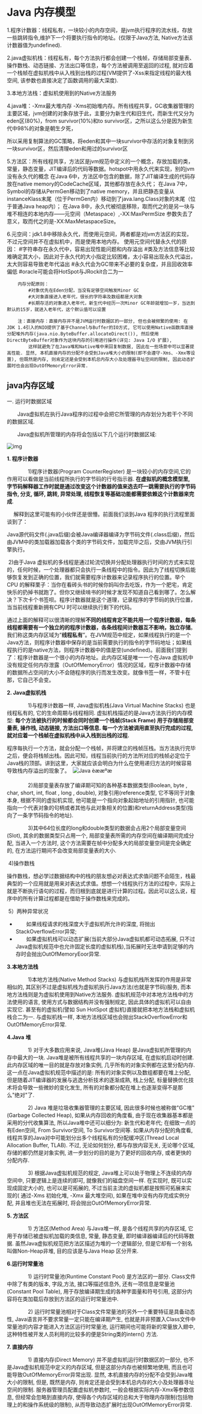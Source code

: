 # Java 内存模型

1.程序计数器：线程私有，一块较小的内存空间，是jvm执行程序的流水线，存放一些跳转指令,维护下一个将要执行指令的地址。(仅限于Java方法, Native方法该计数器值为undefined).

2.java虚拟机栈：线程私有，每个方法执行都会创建一个栈帧，存储局部变量表、操作数栈、动态链接、方法出口等信息，每个方法被调用至返回的过程, 就对应着一个栈帧在虚拟机栈中从入栈到出栈的过程(VM提供了-Xss来指定线程的最大栈空间, 该参数也直接决定了函数调用的最大深度).

3.本地方法栈：虚拟机使用到的Native方法服务

4.java堆：-Xmx最大堆内存 -Xms初始堆内存。所有线程共享，GC收集器管理的主要区域，jvm创建的对象存放于此，主要分为新生代和旧生代，而新生代又分为eden区(80%)，from survivor(10%)和to survivor区，之所以这么分是因为新生代中98%的对象是朝生夕死，

所以采用复制算法的GC策略，将eden和其中一块survivor中存活的对象复制到另一块survivor区，然后清理eden和用过的survivor区

5.方法区：所有线程共享，方法区是jvm规范中定义的一个概念，存放加载的类，常量，静态变量，JIT编译后的代码等数据。hotspot中用永久代来实现，别的jvm没有永久代的概念
	在Java 6中，方法区中包含的数据，除了JIT编译生成的代码存放在native memory的CodeCache区域，其他都存放在永久代；
	在Java 7中，Symbol的存储从PermGen移动到了native memory，并且把静态变量从instanceKlass末尾（位于PermGen内）移动到了java.lang.Class对象的末尾（位于普通Java heap内）；
	在Java 8中，永久代被彻底移除，取而代之的是另一块与堆不相连的本地内存——元空间（Metaspace）,-XX:MaxPermSize 参数失去了意义，取而代之的是-XX:MaxMetaspaceSize。

6.元空间：jdk1.8中移除永久代，而使用元空间，两者都是对jvm方法区的实现，不过元空间并不在虚拟机中，而是使用本地内存。
		使用元空间代替永久代的原因：
			#字符串存在永久代中，容易出现性能问题和内存溢出
			#类及方法信息等比较难确定其大小，因此对于永久代的大小指定比较困难，太小容易出现永久代溢出，太大则容易导致老年代溢出
			#永久代会为GC带来不必要的复杂度，并且回收效率偏低
			#oracle可能会将HotSpot与JRockit合二为一

		内存分配原则：
			#对象优先在Eden分配，当没有足够空间触发Minor GC
			#大对象直接进入老年代，很长的字符串及数组都是大对象
			#长期存活的对象进入老年代，新生代中经历一次Minor GC年龄就增加一岁，当达到默认的15岁，就进入老年代，这个默认值可以设置
	
		注：直接内存：直接内存并不是JVM运行时数据区的一部分, 但也会被频繁的使用: 在JDK 1.4引入的NIO提供了基于Channel与Buffer的IO方式, 它可以使用Native函数库直接分配堆外内存(java.nio.ByteBuffer.allocateDirect()), 然后使用DirectByteBuffer对象作为这块内存的引用进行操作(详见: Java I/O 扩展), 
			这样就避免了在Java堆和Native堆中来回复制数据, 因此在一些场景中可以显著提高性能. 显然, 本机直接内存的分配不会受到Java堆大小的限制(即不会遵守-Xms、-Xmx等设置), 但既然是内存, 则肯定还是会受到本机总内存大小及处理器寻址空间的限制, 因此动态扩展时也会出现OutOfMemoryError异常.



## java内存区域

一.  运行时数据区域

　　Java虚拟机在执行Java程序的过程中会把它所管理的内存划分为若干个不同的数据区域. 

　　Java虚拟机所管理的内存将会包括以下几个运行时数据区域:  

![img](https://images2017.cnblogs.com/blog/1241136/201711/1241136-20171121143944665-1196122165.jpg)

**1. 程序计数器**

　　　　1)程序计数器(Program CounterRegister) 是一块较小的内存空间,它的作用可以看做是当前线程所执行的字节码的行号指示器. **在虚拟机的概念模型里, 字节码解释器工作时就是通过改变这个计数器的值来选去吓一跳需要执行的字节码指令, 分支, 循环, 跳转, 异常处理, 线程恢复等基础功能都需要依赖这个计数器来完成**.

　	解释到这里可能有的小伙伴还是很懵。前面我们谈到Java 程序的执行流程里面谈到了：

​         Java源代码文件(.java后缀)会被Java编译器编译为字节码文件(.class后缀)，然后
由JVM中的类加载器加载各个类的字节码文件，加载完毕之后，交由JVM执行引擎执行。

​		2)由于Java 虚拟机的多线程是通过轮流切换并分配处理器执行时间的方式来实现的，任何时候，一个处理器都只会执行一条线程中的指令。因此为了线程切换后能够恢复发到正确的位置，我们就需要程序计数器来记录程序执行的位置。举个CPU 的解释栗子：当你在看砖头书的时候你妈叫你去吃饭，作为一个肥宅，肯定快乐的扔掉书就跑了。但你又继续啃书的时候才发现不知道自己看到哪了。怎么解决？下次卡个书签呗。程序计数器就是这个道理，记录程序的字节码的执行位置，当当前线程重新拥有CPU 时可以继续执行剩下的代码。

通过上面的解释可以很清晰的理解**不同的线程肯定不能共用一个程序计数器，每条线程都需要有一个独立的的程序计数器，各条线程间计数器互不影响，独立存储**。我们称这类内存区域为”**线程私有**”。在JVM规范中规定，如果线程执行的是一个Java方法，则程序计数器中保存的是当前需要执行的指令的字节码地址；如果线程执行的是native方法，则程序计数器中的值是空(undefined)。前面我们提到了：程序计数器是一个很小的内存地址。此内存区域是唯一一个在Java 虚拟机中没有规定任何内存泄露（OutOfMemoryError）情况的区域，程序计数器中存储的数据所占空间的大小不会随程序的执行而发生改变。就像书签一样，不管卡在那，它自己不会变。



**2. Java虚拟机栈**

　　　　1)与程序计数器一样, Java虚拟机栈(Java Virtual Machine Stacks) 也是线程私有的, 它的生命周期与线程相同. 虚拟机栈描述的是Java方法执行的内存模型: **每个方法被执行的时候都会同时创建一个栈帧(Stack Frame) 用于存储局部变量表, 操作栈, 动态链接, 方法出口等信息. 每一个方法被调用直至执行完成的过程, 就对应着一个栈帧在虚拟机栈中从入栈到出栈的过程.**

​	程序每执行一个方法，就会分配一个栈帧，并将建立的栈帧压栈。当方法执行完毕之后，便会将栈帧出栈。因此可知，线程当前执行的方法所对应的栈帧必定位于Java栈的顶部。讲到这里，大家就应该会明白为什么在使用递归方法的时候容易导致栈内存溢出的现象了。  ![Java èææºæ ](https://img-blog.csdn.net/20180819174141539?watermark/2/text/aHR0cHM6Ly9ibG9nLmNzZG4ubmV0L3FxXzM2OTA2NjI3/font/5a6L5L2T/fontsize/400/fill/I0JBQkFCMA==/dissolve/70) 

　　　　2)局部变量表存放了编译期可知的各种基本数据类型(Boolean, byte , char, short, int, float , long , double), 对象引用(reference类型, 它不等同于对象本身, 根据不同的虚拟机实现, 他可能是一个指向对象起始地址的引用指针, 也可能指向一个代表对象的句柄或者其他与此对象相关的位置)和returnAddress类型(指向了一条字节码指令的地址).

　　　　3)其中64位长度的long和double类型的数据会占用2个局部变量空间(Slot), 其余的数据类型只占用一个, 局部变量表所需的内存空间在编译期间完成分配, 当进入一个方法时, 这个方法需要在帧中分配多大的局部变量空间是完全确定的, 在方法运行期间不会改变局部变量表的大小.

​		4)操作数栈

​	操作数栈，想必学过数据结构中的栈的朋友想必对表达式求值问题不会陌生，栈最典型的一个应用就是用来对表达式求值。想想一个线程执行方法的过程中，实际上就是不断执行语句的过程，而归根到底就是进行计算的过程。因此可以这么说，程序中的所有计算过程都是在借助于操作数栈来完成的。 

​		5）两种异常状况  

- 　　如果线程请求的栈深度大于虚拟机所允许的深度, 将抛出StackOverflowError异常; 
- 　　如果虚拟机栈可以动态扩展(当前大部分Java虚拟机都可动态拓展, 只不过Java虚拟机规范中也允许固定长度的虚拟机栈),当拓展时无法申请到足够的内存时会抛出OutOfMemoryEoor异常.

**3.本地方法栈**

　　　　1)本地方法栈(Native Method Stacks) 与虚拟机栈所发挥的作用是非常相似的, 其区别不过是虚拟机栈为虚拟机执行Java方法(也就是字节码)服务, 而本地方法栈则是为虚拟机使用到Native方法服务. 虚拟机规范中对本地方法栈中的方法使用的语言, 使用方式与数据结构并没有强制规定, 因此具体的虚拟机可以自由实现它. 甚至有的虚拟机(譬如 Sun HotSpot 虚拟机)直接就把本地方法栈和虚拟机栈合二为一. 与虚拟机栈一样, 本地方法栈区域也会抛出StackOverflowError和OutOfMemoryError异常.

**4.Java** **堆**

　　　　1) 对于大多数应用来说, Java堆(Java Heap) 是Java虚拟机所管理的内存中最大的一块. Java堆是被所有线程共享的一块内存区域, 在虚拟机启动时创建. 此内存区域的唯一目的就是存放对象实例, 几乎所有的对象实例都在这里分配内存. 这一点在Java虚拟机规范中描述的是: 所有的对象实例以及数组都要在堆上分配, 但是随着JIT编译器的发展与逃逸分析技术的逐渐成熟, 栈上分配, 标量替换优化技术将会导致一些微妙的变化发生, 所有的对象都分配在堆上也逐渐变得不是那么"绝对"了.

　　　　2) Java 堆是垃圾收集器管理的主要区域, 因此很多时候也被称做"GC堆"(Garbage Collected Heap), 如果从内存回收的角度看, 由于现在收集器基本都是采用的分代收集算法, 所以Java堆中还可以细分为: 新生代和老年代; 在细致一点的有Eden空间, From Survivor空间, To Survivor空间等. 如果从内存分配的角度看, 线程共享的Java对中可能划分出多个线程私有的分配缓冲区(Thread Local Allocation Buffer, TLAB). 不过, 无论如何划分, 都与存放内容无关, 无论哪个区域, 存储的都仍然是对象实例, 进一步划分的目的是为了更好的回收内存, 或者更快的分配内存. 

　　　　3) 根据Java虚拟机规范的规定, Java堆上可以处于物理上不连续的内存空间中, 只要逻辑上是连续的即可, 就像我们的磁盘空间一样. 在实现时, 既可以实现成固定大小的, 也可以是可拓展的, 不过当前主流的虚拟机都是按照可拓展来实现的( 通过-Xms 初始化堆, -Xmx 最大堆空间), 如果在堆中没有内存完成实例分配, 并且堆也无法在拓展时, 将会抛出OutOfMemoryError异常.

**5. 方法区**

　　　　1) 方法区(Method Area) 与Java堆一样, 是各个线程共享的内存区域, 它用于存储已被虚拟机加载的类信息, 常量, 静态变量, 即时编译器编译后的代码等数据. 虽然Java虚拟机规范把方法区描述为堆的一个逻辑部分, 但是它却有一个别名叫做Non-Heap非堆, 目的应该是与Java Heap 区分开来.

**6.运行时常量池**

　　　　1) 运行时常量池(Runtime Constant Pool) 是方法区的一部分. Class文件中除了有类的版本, 字段,方法, 接口等描述信息外, 还有一项信息是常量池(Constant Pool Table), 用于存放编译期生成的各种字面量和符号引用, 这部分内容将在类加载后存放到方法区的运行时常量池中. 

　　　　2) 运行时常量池相对于Class文件常量池的另外一个重要特征是具备动态性, Java语言并不要求常量一定只能在编译期产生, 也就是并非预置入Class文件中常量池的内容才能进入方法区运行时常量池, 运行期间也可能将新的常量放入翅中, 这种特性被开发人员利用的比较多的便是String类的intern() 方法.

**7. 直接内存**

　　　　1) 直接内存(Direct Memory) 并不是虚拟机运行时数据区的一部分, 也不是Java虚拟机规范中定义的内存区域, 但是这部分内存也被频繁地使用, 而且也可能导致OutOfMemoryError异常出现. 显然, 本机直接内存的分配不会受到Java堆大小的限制, 但是, 既然是内存, 则肯定还是会受到本机总内存的大小及处理器寻址空间的限制. 服务器管理员配置虚拟机参数时, 一般会根据实际内存-Xmx等参数信息, 但经常会忽略到直接内存, 使得各个内存区域的总和大于物理内存限制(包括物理上的和操作系统级的限制), 从而导致动态扩展时出现OutOfMemoryError异常. 

